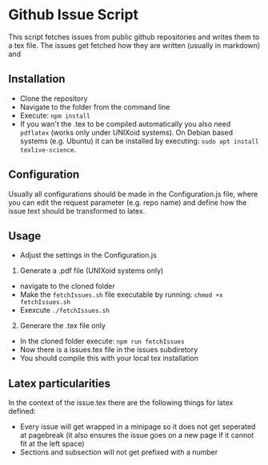 # Github Issue Script
This script fetches issues from public github repositories and writes them to a tex file. The issues get fetched how they are written (usually in markdown) and 

## Installation
* Clone the repository
* Navigate to the folder from the command line
* Execute: 
``` npm install ```
* If you wan't the .tex to be compiled automatically you also need ``` pdflatex ``` (works only under UNIXoid systems). On Debian based systems (e.g. Ubuntu) it can be installed by executing: ``` sudo apt install texlive-science ```. 

## Configuration
Usually all configurations should be made in the Configuration.js file, where you can edit the request parameter (e.g. repo name) and define how the issue text should be transformed to latex. 

## Usage
* Adjust the settings in the Configuration.js
1. Generate a .pdf file (UNIXoid systems only)
* navigate to the cloned folder
* Make the ``` fetchIssues.sh ``` file executable by running:
``` chmod +x fetchIssues.sh ```
* Exexcute
``` ./fetchIssues.sh ```
2. Generare the .tex file only
* In the cloned folder execute:
``` npm run fetchIssues ```
* Now there is a issues.tex file in the issues subdiretory
* You should compile this with your local tex installation

## Latex particularities
In the context of the issue.tex there are the following things for latex defined:
* Every issue will get wrapped in a minipage so it does not get seperated at pagebreak (it also ensures the issue goes on a new page if it cannot fit at the left space)
* Sections and subsection will not get prefixed with a number
